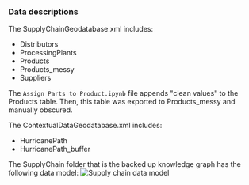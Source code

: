 ### Data descriptions
The SupplyChainGeodatabase.xml includes:
- Distributors
- ProcessingPlants
- Products
- Products_messy
- Suppliers

The <code>Assign Parts to Product.ipynb</code> file appends "clean values" to the Products table. Then, this table was exported to Products_messy and manually obscured. 

The ContextualDataGeodatabase.xml includes:
- HurricanePath
- HurricanePath_buffer

The SupplyChain folder that is the backed up knowledge graph has the following data model:
![Supply chain data model](SupplyChainDataModel.png, "Knowledge Graph Data Model")